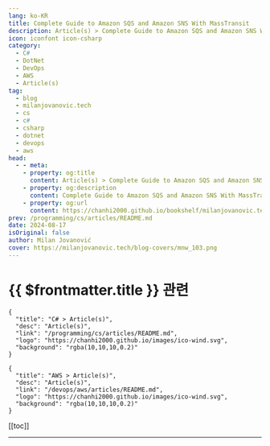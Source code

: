 ```yaml
---
lang: ko-KR
title: Complete Guide to Amazon SQS and Amazon SNS With MassTransit
description: Article(s) > Complete Guide to Amazon SQS and Amazon SNS With MassTransit
icon: iconfont icon-csharp
category: 
  - C#
  - DotNet
  - DevOps
  - AWS
  - Article(s)
tag: 
  - blog
  - milanjovanovic.tech
  - cs
  - c#
  - csharp
  - dotnet
  - devops
  - aws
head:
  - - meta:
    - property: og:title
      content: Article(s) > Complete Guide to Amazon SQS and Amazon SNS With MassTransit
    - property: og:description
      content: Complete Guide to Amazon SQS and Amazon SNS With MassTransit
    - property: og:url
      content: https://chanhi2000.github.io/bookshelf/milanjovanovic.tech/complete-guide-to-amazon-sqs-and-amazon-sns-with-masstransit.html
prev: /programming/cs/articles/README.md
date: 2024-08-17
isOriginal: false
author: Milan Jovanović
cover: https://milanjovanovic.tech/blog-covers/mnw_103.png
---
```


# {{ $frontmatter.title }} 관련

```component VPCard
{
  "title": "C# > Article(s)",
  "desc": "Article(s)",
  "link": "/programming/cs/articles/README.md",
  "logo": "https://chanhi2000.github.io/images/ico-wind.svg",
  "background": "rgba(10,10,10,0.2)"
}
```

```component VPCard
{
  "title": "AWS > Article(s)",
  "desc": "Article(s)",
  "link": "/devops/aws/articles/README.md",
  "logo": "https://chanhi2000.github.io/images/ico-wind.svg",
  "background": "rgba(10,10,10,0.2)"
}
```

[[toc]]

---

<SiteInfo
  name="Complete Guide to Amazon SQS and Amazon SNS With MassTransit"
  desc="In this article, we'll explore how to use Amazon SQS and SNS for asynchronous messaging in .NET applications. We'll also see how MassTransit simplifies the process, enabling you to build robust message-driven systems."
  url="https://milanjovanovic.tech/blog/complete-guide-to-amazon-sqs-and-amazon-sns-with-masstransit/"
  logo="https://milanjovanovic.tech/profile_favicon.png"
  preview="https://milanjovanovic.tech/blog-covers/mnw_103.png"/>

<!-- TODO: 작성 -->

<!-- 
Have you ever wondered how large-scale systems handle traffic spikes or maintain performance even when parts of the system are temporarily down?
The answer lies in asynchronous messaging.

Asynchronous messaging is, at its core, about decoupling.
Our components can operate independently and communicate through a message queue or topic.
If one service (component) is temporarily unavailable, the others can continue working.
This improves our system's scalability, resilience, and fault tolerance.

In this article, we'll explore how to use Amazon SQS and SNS for asynchronous messaging in .NET applications.

We'll also see how MassTransit simplifies the process, enabling you to build robust message-driven systems.

Let's dive in.

---

## What is Amazon SQS?

<a href="https://aws.amazon.com/sqs/">Amazon Simple Queue Service</a> (SQS) is a fully managed message queueing service. It facilitates the decoupling and scaling of microservices and distributed systems.

SQS acts as a reliable middleman for asynchronous communication. It enables different components of your architecture to exchange messages without needing to be online or directly connected at the same time. Messages are stored in queues and consumed on demand.

SQS offers two distinct queue types depending on your requirements:

- **Standard Queues**: Ideal for high-throughput scenarios. Standard Queues provide at-least-once delivery and best-effort ordering.
- **FIFO Queues**: Recommended when maintaining message order is required. FIFO Queues guarantee exactly-once processing and preserve the sequence in which messages are sent.

Let's say we have two services - `Stock` and `Reporting`. When a user creates a purchase order in the `Stock` service, we want to notify the `Reporting` service.

SQS allows us to create decoupled communication between these services.
The `Stock` service sends a message to an SQS queue, and the `Reporting` service can poll from the queue to consume messages.

![Amazon SQS.](https://milanjovanovic.tech/blogs/mnw_103/amazon_sqs.png?imwidth=3840)

It's interesting to highlight that SQS uses a polling mechanism for message consumers. When a consumer polls for new messages, SQS starts a <a href="https://docs.aws.amazon.com/AWSSimpleQueueService/latest/SQSDeveloperGuide/sqs-visibility-timeout.html">visibility timeout</a>. SQS doesn't automatically delete the messages. Instead, messages are hidden from other consumers until the timeout expires.

When the consumer successfully processes a message, it's removed from the queue. But if the visibility timeout expires, the message becomes visible and can be delivered again. Other consumers can receive this message when polling from SQS. This is why SQS offers at-least-once delivery (for standard queues). You will have to implement <a href="idempotent-consumer-handling-duplicate-messages">**idempotency in the consumer**</a>.

---

## Amazon SQS and Competing Consumers

Let's introduce another service into our system - the `Risk Management` service. When multiple consumers (services) poll an SQS queue, each wants to retrieve and process messages as they become available. However, once a message is successfully received and processed by one consumer, it's removed from the queue.

Why is this a problem?

Other consumers who might have been polling will miss out on that specific message. This is known as <a href="https://learn.microsoft.com/en-us/azure/architecture/patterns/competing-consumers">competing consumers</a>.

Let's consider the example of `Reporting` and `Risk Management` services polling the same queue. If a new message arrives, only one of these services will "win" the race and retrieve it for processing. The other service won't find that message even if it polls moments later.

![Amazon SQS and competing consumers.](https://milanjovanovic.tech/blogs/mnw_103/amazon_sqs_competing_consumers.png?imwidth=3840)

So, how can we solve this?

We could introduce a dedicated queue for each service. However, the producer now needs to publish to multiple queues. This creates a possibility for some (not so) interesting partial failures. What happens if we successfully publish to one queue but fail to publish to the other?

You can see how this becomes difficult to scale while maintaining reliability.

Luckily, there's a solution.

---

## Amazon SNS to The Rescue

<a href="https://aws.amazon.com/sns/">Amazon Simple Notification Service</a> (SNS) is a fully managed pub/sub messaging service. It allows publishers to send messages to multiple subscribers (topics) simultaneously.

SNS operates on the principle of publishers and subscribers. Publishers send messages to an SNS topic, while subscribers express interest in specific topics and receive messages published to those topics. This decoupled architecture allows you to add or remove subscribers without impacting the publisher or other subscribers.

SNS seamlessly integrates with SQS, allowing you to create a powerful combination where SNS handles the fan-out of messages, and SQS queues ensure that each message is processed exclusively by a single consumer (service).

Instead of sending a message to the queue, the `Stock` service now publishes to an SNS topic. Both the `Reporting` and `Risk Management` services create their own SQS queues and subscribe these queues to the SNS topic. When a new message is published to the SNS topic, SNS delivers it to both SQS queues. Each queue receives its own copy of the message.

If we want to introduce a new service, we'll create a new SQS queue and subscribe it to the topic.

![Amazon SNS.](https://milanjovanovic.tech/blogs/mnw_103/amazon_sns.png?imwidth=3840)

---

## MassTransit Integration With SQS and SNS

How can we use SNS and SQS from a .NET application?

You could use the official AWS SDKs. The benefit is you'll have more control over messaging. However, you will need to write more code to receive and handle messages successfully.

So, I want to suggest a different approach.

MassTransit is one of the most popular messaging libraries in .NET. It provides a set of messaging abstractions on top of the supported message transports.

I wrote an article about <a href="using-masstransit-with-rabbitmq-and-azure-service-bus">**using MassTransit with RabbitMQ and Azure Service Bus**</a>.

But we'll focus on using MassTransit with SQS and SNS.

Let's start by installing the NuGet package we'll need:

```pwsh
Install-Package MassTransit.AmazonSQS
```

Next, we'll need to configure MassTransit with our .NET applications.

Here's the MassTransit configuration for the `Stock` service:

```cs
builder.Services.AddMassTransit(configure =>
{
    configure.AddConsumer<PurchaseOrderSentConsumer>().Endpoint(e => e.InstanceId = "stocks");

    configure.UsingAmazonSqs((context, cfg) =>
    {
        cfg.Host("eu-central-1", h =>
        {
            h.AccessKey(builder.Configuration["AmazonSqs:AccessKey"]!);
            h.SecretKey(builder.Configuration["AmazonSqs:SecretKey"]!);

            h.Scope("stocks-platform", scopeTopics: true);
        });

        cfg.ConfigureEndpoints(context, new KebabCaseEndpointNameFormatter("stocks-platform-", false));
    });
});
```

Here are a few things I want to highlight here:

- `UsingAmazonSqs` - Configures SQS (and SNS) as the message transport.
- `Scope` - Adds a prefix to SNS topic names. This helps distinguish topics from other applications and environments.
- `Endpoint` - Sets the `InstanceId`, which is appended to the endpoint (queue) name.
- `ConfigureEndpoints` - Allows us to specify a prefix for endpoint (queue) names. The idea is the same as the topic name prefix.

You'll also need to configure an <a href="https://masstransit.io/documentation/configuration/transports/amazon-sqs#example-iam-policy">IAM policy</a> that gives MassTransit the required permissions for AWS resources.

And with this setup in place, you can use MassTransit to publish messages. Here's an endpoint that accepts a purchase order and publishes a `PurchaseOrderSent` message.

```cs
app.MapPost("purchase-orders", async (PurchaseOrderRequest request, IPublishEndpoint publishEndpoint) =>
{
    var purchaseOrder = new PurchaseOrder
    {
        Id = Guid.NewGuid(),
        Ticker = request.Ticker,
        LimitPrice = request.LimitPrice,
        Quantity = request.Quantity
    };

    OrdersDb.Add(purchaseOrder);

    await publishEndpoint.Publish(new PurchaseOrderSent(purchaseOrder.Id));

    return Results.Ok(purchaseOrder);
});
```

We will process the purchase order in the `PurchaseOrderSentConsumer`.
If it's successfully processed (filled), we will publish an `OrderFilled` message.

The `Risk Management` service can subscribe to this message using MassTransit.
The configuration is almost identical, with the only difference being the endpoint's `InstanceId`.

```cs
builder.Services.AddMassTransit(configure =>
{
    configure.AddConsumer<OrderFilledConsumer>().Endpoint(e => e.InstanceId = "risk-management");

    configure.UsingAmazonSqs((context, cfg) =>
    {
        cfg.Host("eu-central-1", h =>
        {
            h.AccessKey(builder.Configuration["AmazonSqs:AccessKey"]!);
            h.SecretKey(builder.Configuration["AmazonSqs:SecretKey"]!);

            h.Scope("stocks-platform", true);
        });

        cfg.ConfigureEndpoints(context, new KebabCaseEndpointNameFormatter("stocks-platform-", false));
    });
});
```

---

## Broker Topology in AWS

MassTransit will automatically create the required queues, topics, and subscriptions in AWS. If needed, you can further configure the SQS and SNS resources.

Of course, you can also create the required infrastructure in AWS and tell MassTransit to use it.

But let's keep it simple and allow MassTransit to provision the AWS resources.

By default, MassTransit creates standard SQS queues. Here's what we get in Amazon SQS.

![Amazon SQS queues created by MassTransit.](https://milanjovanovic.tech/blogs/mnw_103/amazon_sqs_queues.png?imwidth=3840)

And here's what we get in Amazon SNS:

![Amazon SNS topics created by MassTransit.](https://milanjovanovic.tech/blogs/mnw_103/amazon_sns_topics.png?imwidth=3840)

MassTransit automatically configures the required subscriptions between the topic and queues.

And we are ready to start publishing and consuming messages.

---

## In Summary

Asynchronous communication and decoupling are pivotal in achieving scalability, resilience, and fault tolerance. Amazon SQS and SNS provide the building blocks of message-driven architectures in the AWS cloud.

We explored the core concepts of SQS and SNS, understanding how they enable reliable message delivery and fan-out capabilities.

MassTransit provides an excellent abstraction layer over SQS and SNS, simplifying development. We can focus on solving the business problems and delivering value to our users.

The combination of Amazon SQS, SNS, and MassTransit gives us robust tools for building modern, event-driven applications.

Thanks for reading, and I'll see you next week!

::: note P.S.

You can find the source code for this article in <a href="https://github.com/m-jovanovic/aws-tutorials">**this repository**</a>, under the `Amazon SQS and SNS` folder.

:::

-->

